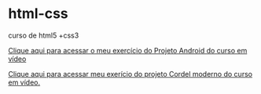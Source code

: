 # html-css
curso de html5 +css3

<a href="https://magno-araujo.github.io/projeto-android/index.html" target="_blank">Clique aqui para acessar o meu exercício do Projeto Android do curso em vídeo</a>

<a href="https://magno-araujo.github.io/projeto-cordel/index.html" target="_blank">Clique aqui para acessar meu exerício do projeto Cordel moderno do curso em vídeo.</a>